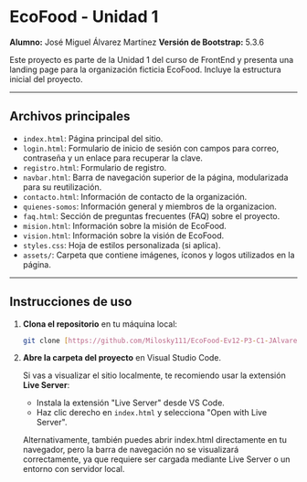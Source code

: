 # EcoFood - Unidad 1

**Alumno:** José Miguel Álvarez Martínez
**Versión de Bootstrap:** 5.3.6

Este proyecto es parte de la Unidad 1 del curso de FrontEnd y presenta una landing page para la organización ficticia EcoFood. 
Incluye la estructura inicial del proyecto.

---

## Archivos principales

* `index.html`: Página principal del sitio.
* `login.html`: Formulario de inicio de sesión con campos para correo, contraseña y un enlace para recuperar la clave.
* `registro.html`: Formulario de registro.
* `navbar.html`: Barra de navegación superior de la página, modularizada para su reutilización.
* `contacto.html`: Información de contacto de la organización.
* `quienes-somos`: Información general y miembros de la organizacion.
* `faq.html`: Sección de preguntas frecuentes (FAQ) sobre el proyecto.
* `mision.html`: Información sobre la misión de EcoFood.
* `vision.html`: Información sobre la visión de EcoFood.
* `styles.css`: Hoja de estilos personalizada (si aplica).
* `assets/`: Carpeta que contiene imágenes, íconos y logos utilizados en la página.

---

## Instrucciones de uso

1.  **Clona el repositorio** en tu máquina local:

    ```bash
    git clone [https://github.com/Milosky111/EcoFood-Ev12-P3-C1-JAlvarez.git](https://github.com/Milosky111/EcoFood-Ev12-P3-C1-JAlvarez.git)
    ```

2.  **Abre la carpeta del proyecto** en Visual Studio Code.

    Si vas a visualizar el sitio localmente, te recomiendo usar la extensión **Live Server**:

    * Instala la extensión "Live Server" desde VS Code.
    * Haz clic derecho en `index.html` y selecciona "Open with Live Server".

    Alternativamente, también puedes abrir index.html directamente en tu navegador, pero la barra de navegación no se visualizará correctamente, ya que requiere ser cargada mediante Live     Server o un entorno con servidor local.
